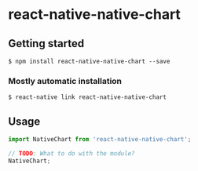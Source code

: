 # react-native-native-chart

## Getting started

`$ npm install react-native-native-chart --save`

### Mostly automatic installation

`$ react-native link react-native-native-chart`

## Usage
```javascript
import NativeChart from 'react-native-native-chart';

// TODO: What to do with the module?
NativeChart;
```
